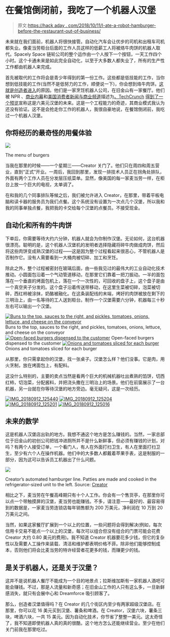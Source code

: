 # 在餐馆倒闭前，我吃了一个机器人汉堡

> 原文:[https://hack aday . com/2018/10/11/I-ate-a-robot-hamburger-before-the-restaurant-out-of-business/](https://hackaday.com/2018/10/11/i-ate-a-robot-hamburger-before-the-restaurant-went-out-of-business/)

未来就在我们面前，机器人将很快接管。自动化汽车会让优步的司机和出租车司机都失业。像麦当劳柜台后面的工作人员这样的低薪工人将被烙牛肉饼的机器人取代。Spacely Space 链轮公司的整个运作由一个人按下一个按钮，一天工作四个小时。这个卡通未来是如此完全自动化，以至于大多数人都失业了，所有的生产性工作都由机器人来完成。

首先被取代的工作将会是青少年得到的第一份工作。这些都是低技能的工作，当你想到低技能的工作(当然不是低努力的工作，顺便说一下)，你会想到烙牛肉饼。[这就是创造者进入](http://creator.rest/)的原因。他们是一家烹饪机器人公司，在旧金山有一家餐厅。他们被 NPR 、[商业内幕](https://www.businessinsider.com/robot-made-burger-restaurant-creator-review-2018-7)和[美国消费者新闻与商业频道](https://www.cnbc.com/video/2018/07/01/creators-new-autonomous-robot-makes-a-burger-in-5-minutes.html)描述为[。TechCrunch](https://www.npr.org/sections/thesalt/2018/08/24/640511068/fad-or-the-future-robot-made-burgers-wow-the-crowds-in-san-francisco) [得到了一个预览](https://techcrunch.com/2018/06/21/creator-hamburger-robot/)宣称这是六美元汉堡的未来。这是一个工程能力的奇迹，其商业模式我认为还没有验证。这不是会抢走你工作的机器人，我很自豪地说，在餐馆倒闭前，我吃过一个机器人汉堡。

## 你将经历的最奇怪的用餐体验

[![](../Images/79778ef788a7c8cc5414ea9b618bb7fd.png)](https://hackaday.com/wp-content/uploads/2018/10/creatormenu.png)

The menu of burgers

当我在那里的时候——一个星期三——Creator 关门了。他们只在周四和周五营业，直到“正式”开业。一周后，我回到那里，发现一排技术人员正在拐角处排队，外面有两个工作人员在分发层压纸菜单。显然，像美国的每一家麦当劳一样，在柜台上放一个巨大的电视，太单调了。

在和我的几个同事排队等候之后，我们被允许进入 Creator，在那里，带着平板电脑和读卡器的服务员为我们点餐。这个系统没有设置为一次点几个汉堡，所以我和我的同事单独点餐，我把我的卡交给每个汉堡的点餐员。不接受现金。

## 自动化和所有的牛肉饼

下单后，你需要等待大约六分钟，机器人就会为你制作汉堡。无论如何，这台机器很漂亮。聪明的是，这个机器人汉堡机的发明者选择隐藏将碎牛肉做成肉饼，然后将这些肉饼变成熟汉堡的过程——这是因为整个过程看起来很恶心，不管机器人是否制作它。没有人需要看到一大桶肉被切碎、加工和烹饪。

除此之外，整个过程被密封在玻璃后面，由一些我见过的最伟大的工业自动化技术推动。小圆面包沿着一个气动管道移动，在那里它们靠着一把刀振动。一半的面包落在一个垂直的烤面包机上，落在一个一次性的，可回收的盘子上，这个盘子是由一个真空夹子分发的。这个盘子沿着传送带移动，在这里生菜被切碎，泡菜被切碎，西红柿被涂抹，奶酪被融化。在这条装配线的末端，烤好的肉饼被放在剩下的三明治上，由一名等待的工人送到柜台。制作一个汉堡需要六分钟，机器每三十秒左右可以输出一个汉堡。

 [![Buns to the top, sauces to the right, and pickles, tomatoes, onions, lettuce, and cheese on the conveyor](../Images/471e74d75c8cbe30cac2f1c1e2f7b892.png "burger1")](https://i0.wp.com/hackaday.com/wp-content/uploads/2018/10/burger1.jpg?ssl=1) Buns to the top, sauces to the right, and pickles, tomatoes, onions, lettuce, and cheese on the conveyor [![Open-faced burgers dispensed to the customer](../Images/444daf08434e89ce24612d01adb866a6.png "Burger2")](https://i0.wp.com/hackaday.com/wp-content/uploads/2018/10/burger2.jpg?ssl=1) Open-faced burgers dispensed to the customer [![Onions and tomatoes sliced for each burger](../Images/0af5101bb512d17248b653b94b14a7a4.png "Burger3")](https://i0.wp.com/hackaday.com/wp-content/uploads/2018/10/burger3.jpg?ssl=1) Onions and tomatoes sliced for each burger

从那里，你只需拿起你的汉堡，找一张桌子。汉堡怎么样？他们没事。它是肉，用火烹制，放在烤面包上，有配料。

这没什么特别的，主要的卖点当然是看两个巨大的机械机器吐出煮熟的馅饼，切西红柿，切泡菜，分配酱料，并把浇头撒在三明治上的场景。他们在前窗展示了一台机器，另一台就在你等待汉堡的地方旁边。毫无疑问，这是一次经历。

 [![IMG_20180912_125440](../Images/e09290c35a3dafceeaf9fb7d0f0774c1.png "IMG_20180912_125440")](https://i0.wp.com/hackaday.com/wp-content/uploads/2018/10/img_20180912_125440.jpg?ssl=1)  [![IMG_20180912_125204](../Images/b08fd888eaaa135278eb49b5ec82d338.png "IMG_20180912_125204")](https://i0.wp.com/hackaday.com/wp-content/uploads/2018/10/img_20180912_125204.jpg?ssl=1)  [![IMG_20180912_125201](../Images/62a5b3d8d09866c1ea0c68f90a609ea8.png "IMG_20180912_125201")](https://i0.wp.com/hackaday.com/wp-content/uploads/2018/10/img_20180912_125201.jpg?ssl=1)  [![IMG_20180912_125016](../Images/34a4508ab1ae8576a8025e13ddb67cd3.png "IMG_20180912_125016")](https://i0.wp.com/hackaday.com/wp-content/uploads/2018/10/img_20180912_125016.jpg?ssl=1) 

## 未来的数学

这是机器人汉堡店出轨的地方。我想不通这个地方是怎么赚钱的。当然，一家总部位于旧金山的初创公司把钱冲进厕所并不是什么新鲜事，但必须有赚钱的计划，对吗？有两个人接受订单，一个看门人，有人在外面打扫卫生，有人在里面打扫卫生，至少有六个人在操作机器。他们中的大多数人都戴着苹果手表，这是制服的一部分，因为这可以告诉员工机器出了什么问题。

![](../Images/de83c5cb9a9a606761548a20a011bda6.png)

Creator’s automated hamburger line. Patties are made and cooked in the refrigerator-sized unit to the left. Source: [Creator](http://creator.rest/)

相比之下，麦当劳在午餐高峰期只有十个人工作。你会有一个售货亭，在那里你可以点一个带触摸屏的汉堡，麦当劳也能赚钱。不多，请注意——最好的、最容易得到的数据是，一家麦当劳连锁店每年销售额为 200 万美元，净利润在 10 万到 20 万美元之间。

当然，如果这家餐厅扩展到一个以上的位置，一些问题将会得到解决(例如，每次信用卡交易不能点一个以上的汉堡，每次可以组合但没有组合的门票可能会花费 Creator 大约 0.80 美元的费用)。我不知道 Creator 机器要花多少钱，但它的复杂性以及需要人工操作来装载、清洁和维护都表明价格不菲。除非他们能够控制成本，否则他们将会比麦当劳的特许经营者花更多的钱，而赚更少的钱。

## 是关于机器人，还是关于汉堡？

这并不是说机器人餐厅不能成为一个目的地景点；拉斯维加斯有一家机器人酒吧可能会赚钱。不过，那是人流量和新奇感；在旧金山工作的人只有这么多，一旦新鲜感消失，就只有会展中心和 Dreamforce 吸引顾客了。

那么，创造者汉堡值得吗？在 Creator 的几个街区内至少有两家超级汉堡店。在那里，你可以花 16 美元买到汉堡、薯条和啤酒。在 Creator，汉堡六块，薯条三块，啤酒六块，一共 15 美元。因为自动化技术，你节省了整整一美元。这太奇怪了，我不知道即使机器人真的真的很酷，这个地方怎么还能继续营业。至少在他们关门前我在那里吃过。